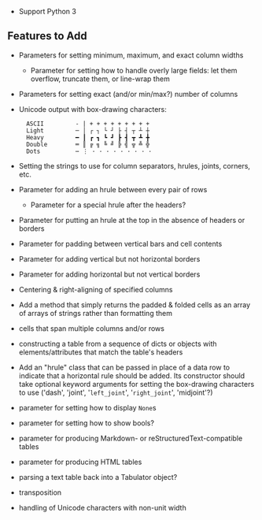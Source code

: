- Support Python 3

Features to Add
---------------
- Parameters for setting minimum, maximum, and exact column widths
    - Parameter for setting how to handle overly large fields: let them
      overflow, truncate them, or line-wrap them
- Parameters for setting exact (and/or min/max?) number of columns
- Unicode output with box-drawing characters:

        ASCII         - | + + + + + + + + +
        Light         ─ │ ┌ ┐ └ ┘ ├ ┤ ┬ ┴ ┼
        Heavy         ━ ┃ ┏ ┓ ┗ ┛ ┣ ┫ ┳ ┻ ╋
        Double        ═ ║ ╔ ╗ ╚ ╝ ╠ ╣ ╦ ╩ ╬
        Dots          ⋯ ⋮ · · · · · · · · ·

- Setting the strings to use for column separators, hrules, joints, corners,
  etc.
- Parameter for adding an hrule between every pair of rows
    - Parameter for a special hrule after the headers?
- Parameter for putting an hrule at the top in the absence of headers or
  borders
- Parameter for padding between vertical bars and cell contents
- Parameter for adding vertical but not horizontal borders
- Parameter for adding horizontal but not vertical borders
- Centering & right-aligning of specified columns
- Add a method that simply returns the padded & folded cells as an array of
  arrays of strings rather than formatting them
- cells that span multiple columns and/or rows
- constructing a table from a sequence of dicts or objects with
  elements/attributes that match the table's headers
- Add an "hrule" class that can be passed in place of a data row to indicate
  that a horizontal rule should be added.  Its constructor should take
  optional keyword arguments for setting the box-drawing characters to use
  ('dash', 'joint', '`left_joint`', '`right_joint`', 'midjoint'?)
- parameter for setting how to display `None`s
- parameter for setting how to show bools?
- parameter for producing Markdown- or reStructuredText-compatible tables
- parameter for producing HTML tables
- parsing a text table back into a Tabulator object?
- transposition
- handling of Unicode characters with non-unit width

